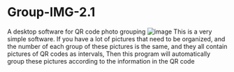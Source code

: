 # Group-IMG-2.1
A desktop software for QR code photo grouping
![image](https://user-images.githubusercontent.com/34933403/211797188-511aeff6-26a9-4110-be6d-a38f14b9a5d2.png)
This is a very simple software. If you have a lot of pictures that need to be organized, and the number of each group of these pictures is the same, and they all contain pictures of QR codes as intervals,
Then this program will automatically group these pictures according to the information in the QR code
